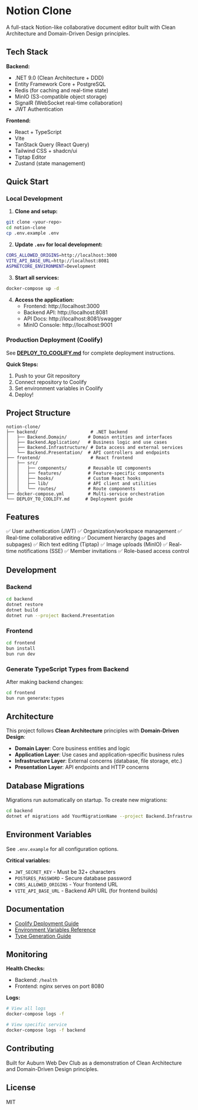 # Notion Clone

A full-stack Notion-like collaborative document editor built with Clean Architecture and Domain-Driven Design principles.

## Tech Stack

**Backend:**
- .NET 9.0 (Clean Architecture + DDD)
- Entity Framework Core + PostgreSQL
- Redis (for caching and real-time state)
- MinIO (S3-compatible object storage)
- SignalR (WebSocket real-time collaboration)
- JWT Authentication

**Frontend:**
- React + TypeScript
- Vite
- TanStack Query (React Query)
- Tailwind CSS + shadcn/ui
- Tiptap Editor
- Zustand (state management)

## Quick Start

### Local Development

1. **Clone and setup:**
```bash
git clone <your-repo>
cd notion-clone
cp .env.example .env
```

2. **Update `.env` for local development:**
```bash
CORS_ALLOWED_ORIGINS=http://localhost:3000
VITE_API_BASE_URL=http://localhost:8081
ASPNETCORE_ENVIRONMENT=Development
```

3. **Start all services:**
```bash
docker-compose up -d
```

4. **Access the application:**
   - Frontend: http://localhost:3000
   - Backend API: http://localhost:8081
   - API Docs: http://localhost:8081/swagger
   - MinIO Console: http://localhost:9001

### Production Deployment (Coolify)

See **[DEPLOY_TO_COOLIFY.md](./DEPLOY_TO_COOLIFY.md)** for complete deployment instructions.

**Quick Steps:**
1. Push to your Git repository
2. Connect repository to Coolify
3. Set environment variables in Coolify
4. Deploy!

## Project Structure

```
notion-clone/
├── backend/                    # .NET backend
│   ├── Backend.Domain/        # Domain entities and interfaces
│   ├── Backend.Application/   # Business logic and use cases
│   ├── Backend.Infrastructure/ # Data access and external services
│   └── Backend.Presentation/  # API controllers and endpoints
├── frontend/                   # React frontend
│   ├── src/
│   │   ├── components/        # Reusable UI components
│   │   ├── features/          # Feature-specific components
│   │   ├── hooks/             # Custom React hooks
│   │   ├── lib/               # API client and utilities
│   │   └── routes/            # Route components
├── docker-compose.yml         # Multi-service orchestration
└── DEPLOY_TO_COOLIFY.md      # Deployment guide
```

## Features

✅ User authentication (JWT)
✅ Organization/workspace management
✅ Real-time collaborative editing
✅ Document hierarchy (pages and subpages)
✅ Rich text editing (Tiptap)
✅ Image uploads (MinIO)
✅ Real-time notifications (SSE)
✅ Member invitations
✅ Role-based access control

## Development

### Backend

```bash
cd backend
dotnet restore
dotnet build
dotnet run --project Backend.Presentation
```

### Frontend

```bash
cd frontend
bun install
bun run dev
```

### Generate TypeScript Types from Backend

After making backend changes:

```bash
cd frontend
bun run generate:types
```

## Architecture

This project follows **Clean Architecture** principles with **Domain-Driven Design**:

- **Domain Layer**: Core business entities and logic
- **Application Layer**: Use cases and application-specific business rules
- **Infrastructure Layer**: External concerns (database, file storage, etc.)
- **Presentation Layer**: API endpoints and HTTP concerns

## Database Migrations

Migrations run automatically on startup. To create new migrations:

```bash
cd backend
dotnet ef migrations add YourMigrationName --project Backend.Infrastructure --startup-project Backend.Presentation
```

## Environment Variables

See `.env.example` for all configuration options.

**Critical variables:**
- `JWT_SECRET_KEY` - Must be 32+ characters
- `POSTGRES_PASSWORD` - Secure database password
- `CORS_ALLOWED_ORIGINS` - Your frontend URL
- `VITE_API_BASE_URL` - Backend API URL (for frontend builds)

## Documentation

- [Coolify Deployment Guide](./DEPLOY_TO_COOLIFY.md)
- [Environment Variables Reference](./COOLIFY_ENV_VARS.md)
- [Type Generation Guide](./frontend/TYPE_GENERATION.md)

## Monitoring

**Health Checks:**
- Backend: `/health`
- Frontend: nginx serves on port 8080

**Logs:**
```bash
# View all logs
docker-compose logs -f

# View specific service
docker-compose logs -f backend
```

## Contributing

Built for Auburn Web Dev Club as a demonstration of Clean Architecture and Domain-Driven Design principles.

## License

MIT
